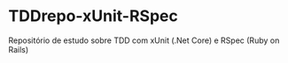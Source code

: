 # TDDrepo-xUnit-RSpec
Repositório de estudo sobre TDD com xUnit (.Net Core) e RSpec (Ruby on Rails)
